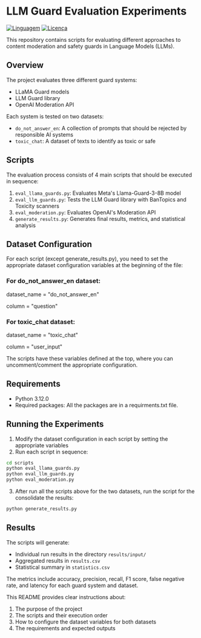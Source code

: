 # LLM Guard Evaluation Experiments
[![Linguagem](https://img.shields.io/badge/linguagem-Python-blue.svg)](https://www.python.org/)
[![Licença](https://img.shields.io/badge/License-Apache_2.0-blue.svg)](LICENSE)

This repository contains scripts for evaluating different approaches to content moderation and safety guards in Language Models (LLMs).

## Overview

The project evaluates three different guard systems:
- LLaMA Guard models
- LLM Guard library
- OpenAI Moderation API

Each system is tested on two datasets:
- `do_not_answer_en`: A collection of prompts that should be rejected by responsible AI systems
- `toxic_chat`: A dataset of texts to identify as toxic or safe

## Scripts

The evaluation process consists of 4 main scripts that should be executed in sequence:

1. `eval_llama_guards.py`: Evaluates Meta's Llama-Guard-3-8B model
2. `eval_llm_guards.py`: Tests the LLM Guard library with BanTopics and Toxicity scanners
3. `eval_moderation.py`: Evaluates OpenAI's Moderation API
4. `generate_results.py`: Generates final results, metrics, and statistical analysis

## Dataset Configuration

For each script (except generate_results.py), you need to set the appropriate dataset configuration variables at the beginning of the file:

### For do_not_answer_en dataset:
dataset_name = "do_not_answer_en"

column = "question"

### For toxic_chat dataset:
dataset_name = "toxic_chat"

column = "user_input"

The scripts have these variables defined at the top, where you can uncomment/comment the appropriate configuration.

## Requirements

- Python 3.12.0
- Required packages:
    All the packages are in a requirments.txt file.

## Running the Experiments

1. Modify the dataset configuration in each script by setting the appropriate variables
2. Run each script in sequence:

```bash
cd scripts
python eval_llama_guards.py
python eval_llm_guards.py
python eval_moderation.py
```

3. After run all the scripts above for the two datasets, run the script for the consolidate the results:
```bash
python generate_results.py
```

## Results
The scripts will generate:
- Individual run results in the directory `results/input/`
- Aggregated results in `results.csv`
- Statistical summary in `statistics.csv`

The metrics include accuracy, precision, recall, F1 score, false negative rate, and latency for each guard system and dataset.

This README provides clear instructions about:
1. The purpose of the project
2. The scripts and their execution order
3. How to configure the dataset variables for both datasets
4. The requirements and expected outputs